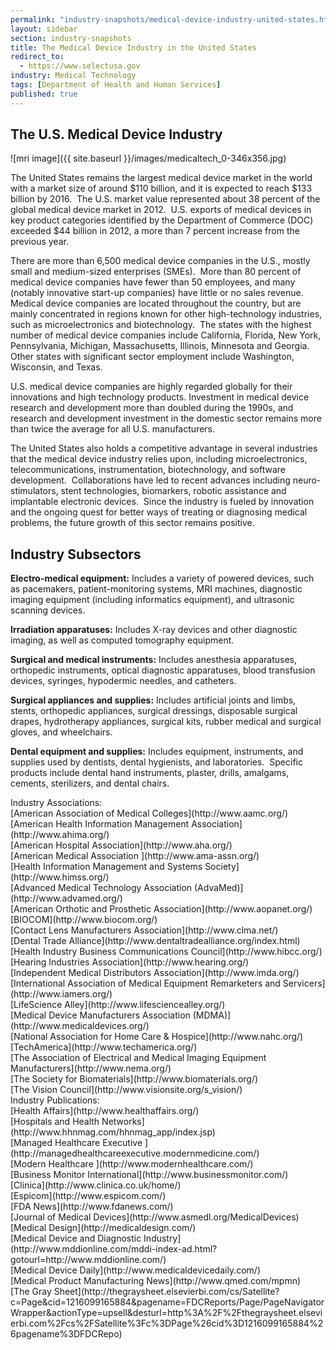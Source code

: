 ```yaml
---
permalink: "industry-snapshots/medical-device-industry-united-states.html"
layout: sidebar
section: industry-snapshots
title: The Medical Device Industry in the United States
redirect_to:
  - https://www.selectusa.gov
industry: Medical Technology
tags: [Department of Health and Human Services]
published: true
---
```


## The U.S. Medical Device Industry

<span class="imgright">![mri image]({{ site.baseurl }}/images/medicaltech_0-346x356.jpg)</span>

The United States remains the largest medical
device market in the world with a market size of around $110 billion, and it is
expected to reach $133 billion by 2016.&nbsp; The U.S. market value represented about 38 percent of the
global medical device market in 2012. &nbsp;U.S.
exports of medical devices in key product categories identified by the
Department of Commerce (DOC) exceeded $44 billion in 2012, a more than 7
percent increase from the previous year.

There are more than 6,500 medical device
companies in the U.S., mostly small and medium-sized enterprises (SMEs).&nbsp; More than 80 percent of medical device
companies have fewer than 50 employees, and many (notably innovative start-up
companies) have little or no sales revenue.&nbsp;
Medical device companies are located throughout the country, but are
mainly concentrated in regions known for other high-technology industries, such
as microelectronics and biotechnology.&nbsp;
The states with the highest number of medical device companies include
California, Florida, New York, Pennsylvania, Michigan, Massachusetts, Illinois,
Minnesota and Georgia.&nbsp; Other states with
significant sector employment include Washington, Wisconsin, and Texas.

U.S. medical device
companies are highly regarded globally for their innovations and high
technology products. Investment in
medical device research and development more than doubled during the 1990s, and
research and development investment in the domestic sector remains more than
twice the average for all U.S. manufacturers. &nbsp;

The United States also holds a competitive
advantage in several industries that the medical device industry relies upon,
including microelectronics, telecommunications, instrumentation, biotechnology,
and software development. &nbsp;Collaborations
have led to recent advances including neuro-stimulators, stent technologies,
biomarkers, robotic assistance and implantable electronic devices.&nbsp; Since the industry is fueled by innovation
and the ongoing quest for better ways of treating or diagnosing medical problems,
the future growth of this sector remains positive.

## **Industry Subsectors**

**Electro-medical
equipment:** Includes a
variety of powered devices, such as pacemakers, patient-monitoring systems, MRI
machines, diagnostic imaging equipment (including informatics equipment), and
ultrasonic scanning devices.&nbsp; 

**Irradiation
apparatuses:** Includes X-ray
devices and other diagnostic imaging, as well as computed tomography equipment.

**Surgical and
medical instruments:** Includes anesthesia apparatuses, orthopedic instruments,
optical diagnostic apparatuses, blood transfusion devices, syringes, hypodermic
needles, and catheters.&nbsp; 

**Surgical
appliances and supplies:** Includes artificial joints and limbs, stents, orthopedic
appliances, surgical dressings, disposable surgical drapes, hydrotherapy
appliances, surgical kits, rubber medical and surgical gloves, and wheelchairs.

**Dental
equipment and supplies:** Includes equipment, instruments, and supplies used by
dentists, dental hygienists, and laboratories. &nbsp;Specific products include dental hand
instruments, plaster, drills, amalgams, cements, sterilizers, and dental
chairs.

<span class="field field-type-link field-field-industry-assoications">
      <span class="field-label">Industry Associations:&nbsp;</span><br>
    <span class="field-items">
            <span class="field-item odd">
                    [American Association of Medical Colleges](http://www.aamc.org/)        </span><br>
              <span class="field-item even">
                    [American Health Information Management Association](http://www.ahima.org/)        </span><br>
              <span class="field-item odd">
                    [American Hospital Association](http://www.aha.org/)        </span><br>
              <span class="field-item even">
                    [American Medical Association ](http://www.ama-assn.org/)        </span><br>
              <span class="field-item odd">
                    [Health Information Management and Systems Society](http://www.himss.org/)        </span><br>
              <span class="field-item even">
                    [Advanced Medical Technology Association (AdvaMed)](http://www.advamed.org/)        </span><br>
              <span class="field-item odd">
                    [American Orthotic and Prosthetic Association](http://www.aopanet.org/)        </span><br>
              <span class="field-item even">
                    [BIOCOM](http://www.biocom.org/)        </span><br>
              <span class="field-item odd">
                    [Contact Lens Manufacturers Association](http://www.clma.net/)        </span><br>
              <span class="field-item even">
                    [Dental Trade Alliance](http://www.dentaltradealliance.org/index.html)        </span><br>
              <span class="field-item odd">
                    [Health Industry Business Communications Council](http://www.hibcc.org/)        </span><br>
              <span class="field-item even">
                    [Hearing Industries Association](http://www.hearing.org/)        </span><br>
              <span class="field-item odd">
                    [Independent Medical Distributors Association](http://www.imda.org/)        </span><br>
              <span class="field-item even">
                    [International Association of Medical Equipment Remarketers and Servicers](http://www.iamers.org/)        </span><br>
              <span class="field-item odd">
                    [LifeScience Alley](http://www.lifesciencealley.org/)        </span><br>
              <span class="field-item even">
                    [Medical Device Manufacturers Association (MDMA)](http://www.medicaldevices.org/)        </span><br>
              <span class="field-item odd">
                    [National Association for Home Care &amp; Hospice](http://www.nahc.org/)        </span><br>
              <span class="field-item even">
                    [TechAmerica](http://www.techamerica.org/)        </span><br>
              <span class="field-item odd">
                    [The Association of Electrical and Medical Imaging Equipment Manufacturers](http://www.nema.org/)        </span><br>
              <span class="field-item even">
                    [The Society for Biomaterials](http://www.biomaterials.org/)        </span><br>
              <span class="field-item odd">
                    [The Vision Council](http://www.visionsite.org/s_vision/)        </span>
        </span>
</span><br>
<span class="field field-type-link field-field-industry-publications">
      <span class="field-label">Industry Publications:&nbsp;</span><br>
    <span class="field-items">
            <span class="field-item odd">
                    [Health Affairs](http://www.healthaffairs.org/)        </span><br>
              <span class="field-item even">
                    [Hospitals and Health Networks](http://www.hhnmag.com/hhnmag_app/index.jsp)        </span><br>
              <span class="field-item odd">
                    [Managed Healthcare Executive ](http://managedhealthcareexecutive.modernmedicine.com/)        </span><br>
              <span class="field-item even">
                    [Modern Healthcare  ](http://www.modernhealthcare.com/)        </span><br>
              <span class="field-item odd">
                    [Business Monitor International](http://www.businessmonitor.com/)        </span><br>
              <span class="field-item even">
                    [Clinica](http://www.clinica.co.uk/home/)        </span><br>
              <span class="field-item odd">
                    [Espicom](http://www.espicom.com/)        </span><br>
              <span class="field-item even">
                    [FDA News](http://www.fdanews.com/)        </span><br>
              <span class="field-item odd">
                    [Journal of Medical Devices](http://www.asmedl.org/MedicalDevices)        </span><br>
              <span class="field-item even">
                    [Medical Design](http://medicaldesign.com/)        </span><br>
              <span class="field-item odd">
                    [Medical Device and Diagnostic Industry](http://www.mddionline.com/mddi-index-ad.html?gotourl=http://www.mddionline.com/)        </span><br>
              <span class="field-item even">
                    [Medical Device Daily](http://www.medicaldevicedaily.com/)        </span><br>
              <span class="field-item odd">
                    [Medical Product Manufacturing News](http://www.qmed.com/mpmn)        </span><br>
              <span class="field-item even">
                    [The Gray Sheet](http://thegraysheet.elsevierbi.com/cs/Satellite?c=Page&amp;cid=1216099165884&amp;pagename=FDCReports/Page/PageNavigatorWrapper&amp;actionType=upsell&amp;desturl=http%3A%2F%2Fthegraysheet.elsevierbi.com%2Fcs%2FSatellite%3Fc%3DPage%26cid%3D1216099165884%26pagename%3DFDCRepo)        </span>
        </span>
</span><br>

